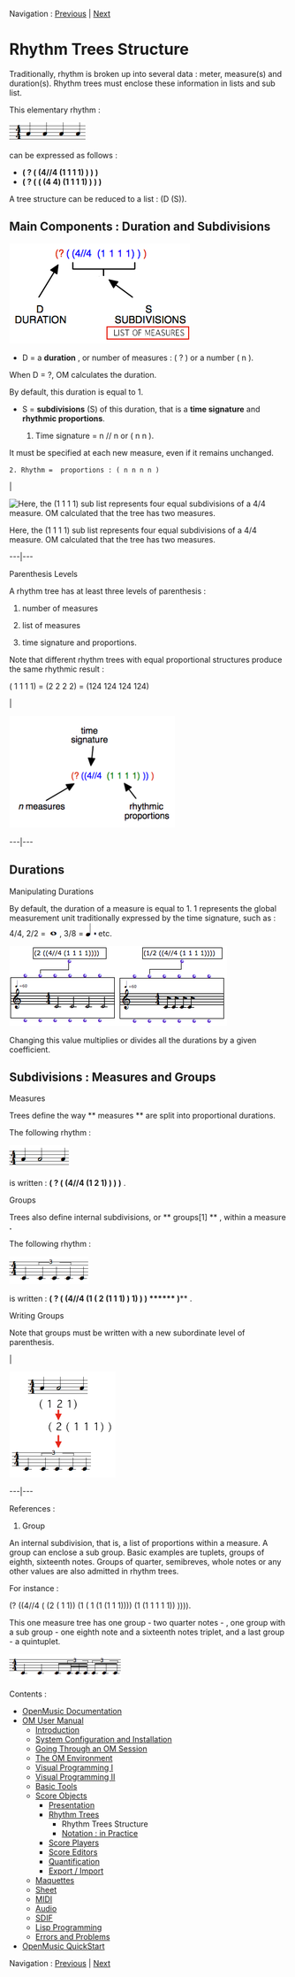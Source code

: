 
Navigation : [Previous](RT "page précédente\(Rhythm Trees\)") |
[Next](RT2 "Next\(Notation : in Practice\)")

# Rhythm Trees Structure

Traditionally, rhythm is broken up into several data : meter, measure(s) and
duration(s). Rhythm trees must enclose these information in lists and sub
list.

This elementary rhythm :

![](../res/treebasic_icon.png)

can be expressed as follows :

  * **(  ? ( (4//4 (1 1 1 1) ) ) )**
  * **(  ? ( ( (4 4) (1 1 1 1) ) ) )**

A tree structure can be reduced to a list : (D (S)).

## Main Components : Duration and Subdivisions

![](../res/rtree1.png)

  * D = a  **duration** , or number of measures : ( ? ) or a number (  n ).

When D = ?, OM calculates the duration.

By default, this duration is equal to 1.

  * S =  **subdivisions** (S) of this duration, that is a  **time signature** and  **rhythmic proportions**.

    1. Time signature =  n // n   or ( n n ). 

It must be specified at each new measure, even if it remains unchanged.

    2. Rhythm =  proportions : ( n n n n )

|

![Here, the \(1 1 1 1\) sub list represents four equal subdivisions of a 4/4
measure. OM calculated that the tree has two measures.](../res/calculate.png)

Here, the (1 1 1 1) sub list represents four equal subdivisions of a 4/4
measure. OM calculated that the tree has two measures.  
  
---|---  
  
Parenthesis Levels

A rhythm tree has at least three levels of parenthesis :

  1. number of measures

  2. list of measures

  3. time signature and proportions.

Note that different rhythm trees with equal proportional structures produce
the same rhythmic result :

( 1 1 1 1) = (2 2 2 2) = (124 124 124 124)

|

[![](../res/treestructure_1.png)](../res/treestructure.png "Cliquez pour
agrandir")  
  
---|---  
  
## Durations

Manipulating Durations

By default, the duration of a measure is equal to 1. 1 represents the global
measurement unit traditionally expressed by the time signature, such as : 4/4,
2/2  = ![](../res/ronde_icon.png),  3/8 = ![](../res/point_icon.png) etc.

![](../res/changeD2.png)

Changing this value multiplies or divides all the durations by a given
coefficient.

## Subdivisions : Measures and Groups

Measures

Trees define the way ** measures ** are split into proportional durations.

The following rhythm :

![](../res/rhythm2_icon.png)

is written : **(  ? ( (4//4 (1 2 1) ) ) **)**** .

Groups

Trees also define internal subdivisions, or  ** groups[1] ** , within a
measure **.**

The following rhythm :

![](../res/rhythm3_icon.png)

is written : **(  ? ( (4//4 (1 ( 2 (1 1 1) ) 1) ) ) ****** )**** .

Writing Groups

Note that groups must be written with a new subordinate level of parenthesis.

|

![](../res/decomp.png)  
  
---|---  
  
References :

  1. Group

An internal subdivision, that is, a list of proportions within a measure. A
group can enclose a sub group. Basic examples are tuplets, groups of eighth,
sixteenth notes. Groups of quarter, semibreves, whole notes or any other
values are also admitted in rhythm trees.

For instance :

(? ((4//4 ( (2 ( 1 1)) (1 ( 1 (1 (1 1 1)))) (1 (1 1 1 1 1)) )))).

This one measure tree has one group - two quarter notes - , one group with a
sub group - one eighth note and a sixteenth notes triplet, and a last group -
a quintuplet.

![](../res/group1_icon.png)

Contents :

  * [OpenMusic Documentation](OM-Documentation)
  * [OM User Manual](OM-User-Manual)
    * [Introduction](00-Contents)
    * [System Configuration and Installation](Installation)
    * [Going Through an OM Session](Goingthrough)
    * [The OM Environment](Environment)
    * [Visual Programming I](BasicVisualProgramming)
    * [Visual Programming II](AdvancedVisualProgramming)
    * [Basic Tools](BasicObjects)
    * [Score Objects](ScoreObjects)
      * [Presentation](Score-Objects-Intro)
      * [Rhythm Trees](RT)
        * Rhythm Trees Structure
        * [Notation : in Practice](RT2)
      * [Score Players](ScorePlayer)
      * [Score Editors](ScoreEditors)
      * [Quantification](Quantification)
      * [Export / Import](ImportExport)
    * [Maquettes](Maquettes)
    * [Sheet](Sheet)
    * [MIDI](MIDI)
    * [Audio](Audio)
    * [SDIF](SDIF)
    * [Lisp Programming](Lisp)
    * [Errors and Problems](errors)
  * [OpenMusic QuickStart](QuickStart-Chapters)

Navigation : [Previous](RT "page précédente\(Rhythm Trees\)") |
[Next](RT2 "Next\(Notation : in Practice\)")

